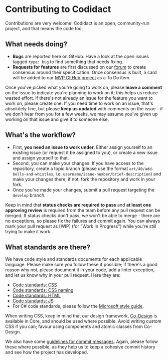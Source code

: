# Contributing to Codidact
Contributions are very welcome! Codidact is an open, community-run project, and that means the code too.

## What needs doing?
 - **Bugs** are reported here on GitHub. Have a look at the open issues tagged `type: bug` to find something that needs fixing.
 - **Requests for features** are first discussed on our [forum](https://forum.codidact.org/) to create consensus around their
   specification. Once consensus is built, a card will be added to our
   [MVP GitHub project](https://github.com/codidact/core/projects/1) as a To Do item.
   
Once you've picked what you're going to work on, please **leave a comment** on the issue to indicate you're planning to work on
it; this helps us reduce wasted effort. If there's not already an issue for the feature you want to work on, please create one. If you need time to work on an issue, that's absolutely fine, but please **keep us
updated** with comments on the issue - if we don't hear from you for a few weeks, we may assume you've given up working on that
issue and give it to someone else.

## What's the workflow?
 * First, **you need an issue to work under**. Either assign yourself to an existing issue (or request it be assigned to you),
   or create a new issue and assign yourself to that.
 * Second, you can make your changes. If you have access to the repository, create a topic branch (please use the format
   `art/40/add-bells-and-whistles`, i.e. `username/issue-number/brief-description`) and make your changes there; if not, fork
   the repository and work in your fork.
 * Once you've made your changes, submit a pull request targeting the `develop` branch.

Keep in mind that **status checks are required to pass** and **at least one approving review** is required from the team before
any pull request can be merged. If status checks don't pass, we won't be able to merge - there are no exceptions, so please fix
the failures and commit again. You can always mark your pull request as [WIP] (for "Work In Progress") while you're still
trying to make it work.

## What standards are there?
We have code style and standards documents for each applicable language. Please make sure you follow these if possible; if
there's a good reason why not, please document it in your code, add a linter exception, and let us know why in your pull
request. Here they are:

 * [Code standards: CSS](https://github.com/codidact/core/wiki/Code-standards:-CSS)
 * [Code standards: CSS naming](https://github.com/codidact/core/wiki/Code-standards:-CSS-naming)
 * [Code standards: HTML](https://github.com/codidact/core/wiki/Code-standards:-HTML)
 * [Code standards: JS](https://github.com/codidact/core/wiki/Code-standards:-JS)
 * For C# code standards, please follow the [Microsoft style guide](https://docs.microsoft.com/en-us/dotnet/csharp/programming-guide/inside-a-program/coding-conventions).
 
When writing CSS, keep in mind that our design framework, [Co-Design](https://design.codidact.org/) is available in Core, and
should be used where possible. Avoid writing custom CSS if you can; favour using components and atomic classes from Co-Design.

We also have some [guidelines for commit messages](https://github.com/codidact/core/wiki/Committing-guidelines). Again, please
follow these where possible, as they help us to keep a cohesive commit history and see how the project has developed.
